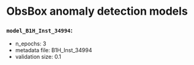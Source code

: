 # ObsBox anomaly detection models

### `model_B1H_Inst_34994`:
 * n_epochs: 3
 * metadata file: B1H_Inst_34994
 * validation size: 0.1
